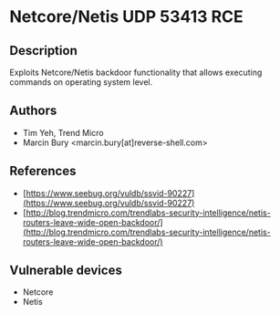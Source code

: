 # Netcore/Netis UDP 53413 RCE

## Description
Exploits Netcore/Netis backdoor functionality that allows executing commands on operating system level.

## Authors
* Tim Yeh, Trend Micro
* Marcin Bury <marcin.bury[at]reverse-shell.com>

## References
* [https://www.seebug.org/vuldb/ssvid-90227](https://www.seebug.org/vuldb/ssvid-90227)
* [http://blog.trendmicro.com/trendlabs-security-intelligence/netis-routers-leave-wide-open-backdoor/](http://blog.trendmicro.com/trendlabs-security-intelligence/netis-routers-leave-wide-open-backdoor/)

## Vulnerable devices
* Netcore
* Netis
